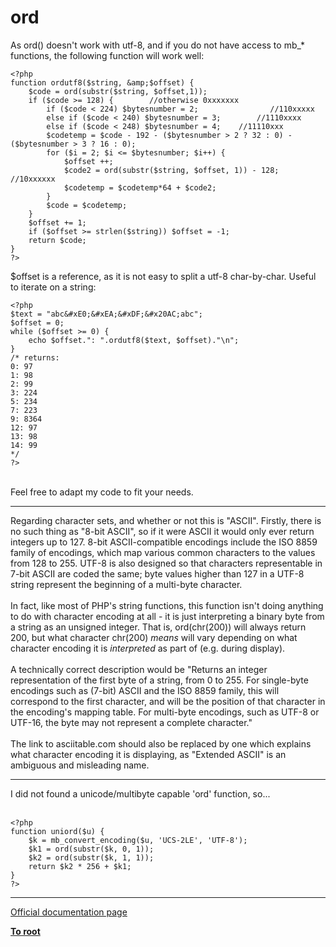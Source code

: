 # ord



As ord() doesn&apos;t work with utf-8, and if you do not have access to mb_* functions, the following function will work well:<br>

```
<?php
function ordutf8($string, &amp;$offset) {
    $code = ord(substr($string, $offset,1)); 
    if ($code >= 128) {        //otherwise 0xxxxxxx
        if ($code < 224) $bytesnumber = 2;                //110xxxxx
        else if ($code < 240) $bytesnumber = 3;        //1110xxxx
        else if ($code < 248) $bytesnumber = 4;    //11110xxx
        $codetemp = $code - 192 - ($bytesnumber > 2 ? 32 : 0) - ($bytesnumber > 3 ? 16 : 0);
        for ($i = 2; $i <= $bytesnumber; $i++) {
            $offset ++;
            $code2 = ord(substr($string, $offset, 1)) - 128;        //10xxxxxx
            $codetemp = $codetemp*64 + $code2;
        }
        $code = $codetemp;
    }
    $offset += 1;
    if ($offset >= strlen($string)) $offset = -1;
    return $code;
}
?>
```

$offset is a reference, as it is not easy to split a utf-8 char-by-char. Useful to iterate on a string:


```
<?php
$text = "abc&#xE0;&#xEA;&#xDF;&#x20AC;abc";
$offset = 0;
while ($offset >= 0) {
    echo $offset.": ".ordutf8($text, $offset)."\n";
}
/* returns:
0: 97
1: 98
2: 99
3: 224
5: 234
7: 223
9: 8364
12: 97
13: 98
14: 99
*/
?>
```
<br>Feel free to adapt my code to fit your needs.  

---

Regarding character sets, and whether or not this is "ASCII". Firstly, there is no such thing as "8-bit ASCII", so if it were ASCII it would only ever return integers up to 127. 8-bit ASCII-compatible encodings include the ISO 8859 family of encodings, which map various common characters to the values from 128 to 255. UTF-8 is also designed so that characters representable in 7-bit ASCII are coded the same; byte values higher than 127 in a UTF-8 string represent the beginning of a multi-byte character.<br><br>In fact, like most of PHP&apos;s string functions, this function isn&apos;t doing anything to do with character encoding at all - it is just interpreting a binary byte from a string as an unsigned integer. That is, ord(chr(200)) will always return 200, but what character chr(200) *means* will vary depending on what character encoding it is *interpreted* as part of (e.g. during display).<br><br>A technically correct description would be "Returns an integer representation of the first byte of a string, from 0 to 255. For single-byte encodings such as (7-bit) ASCII and the ISO 8859 family, this will correspond to the first character, and will be the position of that character in the encoding&apos;s mapping table. For multi-byte encodings, such as UTF-8 or UTF-16, the byte may not represent a complete character."<br><br>The link to asciitable.com should also be replaced by one which explains what character encoding it is displaying, as "Extended ASCII" is an ambiguous and misleading name.  

---

I did not found a unicode/multibyte capable &apos;ord&apos; function, so...<br><br>

```
<?php
function uniord($u) {
    $k = mb_convert_encoding($u, 'UCS-2LE', 'UTF-8');
    $k1 = ord(substr($k, 0, 1));
    $k2 = ord(substr($k, 1, 1));
    return $k2 * 256 + $k1;
}
?>
```
  

---

[Official documentation page](https://www.php.net/manual/en/function.ord.php)

**[To root](/README.md)**